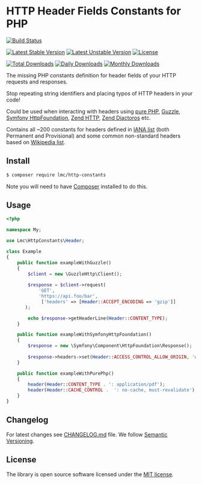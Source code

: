 # HTTP Header Fields Constants for PHP

[![Build Status](https://travis-ci.org/lmc-eu/http-constants.svg?branch=master)](https://travis-ci.org/lmc-eu/http-constants)

[![Latest Stable Version](https://poser.pugx.org/lmc/http-constants/v/stable)](https://packagist.org/packages/lmc/http-constants)
[![Latest Unstable Version](https://poser.pugx.org/lmc/http-constants/v/unstable)](https://packagist.org/packages/lmc/http-constants)
[![License](https://poser.pugx.org/lmc/http-constants/license)](https://packagist.org/packages/lmc/http-constants)

[![Total Downloads](https://poser.pugx.org/lmc/http-constants/downloads)](https://packagist.org/packages/lmc/http-constants)
[![Daily Downloads](https://poser.pugx.org/lmc/http-constants/d/daily)](https://packagist.org/packages/lmc/http-constants)
[![Monthly Downloads](https://poser.pugx.org/lmc/http-constants/d/monthly)](https://packagist.org/packages/lmc/http-constants)


The missing PHP constants definition for header fields of your HTTP requests and responses. 

Stop repeating string identifiers and placing typos of HTTP headers in your code!

Could be used when interacting with headers using [pure PHP], [Guzzle], [Symfony HttpFoundation], [Zend HTTP], [Zend Diactoros] etc.

Contains all ~200 constants for headers defined in [IANA list] (both Permanent and Provisional) and some common non-standard headers based on [Wikipedia list].

## Install

```sh
$ composer require lmc/http-constants
```

Note you will need to have [Composer](https://getcomposer.org/) installed to do this.

## Usage

```php
<?php

namespace My;

use Lmc\HttpConstants\Header;

class Example
{
    public function exampleWithGuzzle()
    {
        $client = new \GuzzleHttp\Client();
        
        $response = $client->request(
            'GET',
            'https://api.foo/bar',
             ['headers' => [Header::ACCEPT_ENCODING => 'gzip']]
       );

        echo $response->getHeaderLine(Header::CONTENT_TYPE);
    }

    public function exampleWithSymfonyHttpFoundation()
    {
        $response = new \Symfony\Component\HttpFoundation\Response();
            
        $response->headers->set(Header::ACCESS_CONTROL_ALLOW_ORIGIN, 'www.jobs.cz');
    }

    public function exampleWithPurePhp()
    {
        header(Header::CONTENT_TYPE . ': application/pdf');
        header(Header::CACHE_CONTROL .  ': no-cache, must-revalidate');
    }
}

```

## Changelog
For latest changes see [CHANGELOG.md](CHANGELOG.md) file. We follow [Semantic Versioning](http://semver.org/).

## License
The library is open source software licensed under the [MIT license](LICENCE.md).

[pure PHP]: http://php.net/manual/en/function.header.php
[Guzzle]: https://github.com/guzzle/guzzle
[Symfony HttpFoundation]: https://symfony.com/doc/current/components/http_foundation.html
[Zend HTTP]: https://zendframework.github.io/zend-http/
[Zend Diactoros]: https://zendframework.github.io/zend-diactoros/
[IANA list]: https://www.iana.org/assignments/message-headers/message-headers.xml
[Wikipedia list]: https://en.wikipedia.org/wiki/List_of_HTTP_header_fields
